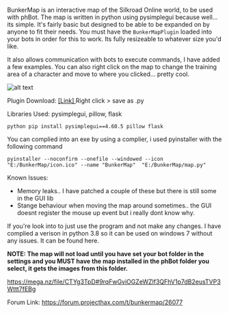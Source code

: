 BunkerMap is an interactive map of the Silkroad Online world, to be used with phBot. The map is written in python using pysimplegui because well... its simple. It's fairly basic but designed to be able to be expanded on by anyone to fit their needs. You must have the `BunkerMapPlugin` loaded into your bots in order for this to work. Its fully resizeable to whatever size you'd like.

It also allows communication with bots to execute commands, I have added a few examples. You can also right click on the map to change the training area of a character and move to where you clicked... pretty cool. 

![alt text](https://d.phx-cdn.com/original/2X/2/2883fe893cf4624b0d816a3293b732bf713b1387.jpeg)

Plugin Download: [[Link] ](https://raw.githubusercontent.com/Bunker141/BunkerMap/main/BunkerMapPlugin.py) Right click > save as .py

Libraries Used: pysimplegui, pillow, flask
```
python pip install pysimplegui==4.60.5 pillow flask
```
You can complied into an exe by using a complier, i used pyinstaller with the following command
```
pyinstaller --noconfirm --onefile --windowed --icon "E:/BunkerMap/icon.ico" --name "BunkerMap"  "E:/BunkerMap/map.py"
```

Known Issues:
- Memory leaks.. I have patched a couple of these but there is still some in the GUI lib
- Stange behaviour when moving the map around sometimes.. the GUI doesnt register the mouse up event but i really dont know why. 

If you're look into to just use the program and not make any changes. I have complied a verison in python 3.8 so it can be used on windows 7 without any issues. It can be found here.

 **NOTE: The map will not load until you have set your bot folder in the settings and you MUST have the map installed in the phBot folder you select, it gets the images from this folder.**

https://mega.nz/file/CTYg3TpD#9rqFwGviOGZeWZlf3QFhV1p7dB2eusTVP3Wttt7fEBg

Forum Link:
https://forum.projecthax.com/t/bunkermap/26077
